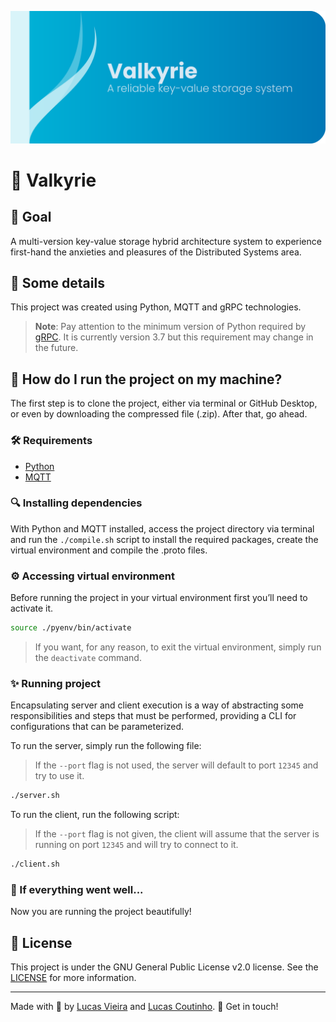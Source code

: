 ![Relist](./readme/cover.png)

# 🔑 Valkyrie

## 🎯 Goal

A multi-version key-value storage hybrid architecture system to experience first-hand the anxieties and pleasures of the Distributed Systems area.

## :scroll: Some details

This project was created using Python, MQTT and gRPC technologies.

> **Note**: Pay attention to the minimum version of Python required by [gRPC](https://grpc.io/). It is currently version 3.7 but this requirement may change in the future.

## :thinking: How do I run the project on my machine?

The first step is to clone the project, either via terminal or GitHub Desktop, or even by downloading the compressed file (.zip). After that, go ahead.

### :hammer_and_wrench: Requirements

- [Python](https://www.python.org/)
- [MQTT](https://mqtt.org/)

### :mag: Installing dependencies

With Python and MQTT installed, access the project directory via terminal and run the `./compile.sh` script to install the required packages, create the virtual environment and compile the .proto files.

### ⚙️ Accessing virtual environment

Before running the project in your virtual environment first you’ll need to activate it.

```bash
source ./pyenv/bin/activate
```

> If you want, for any reason, to exit the virtual environment, simply run the `deactivate` command.

### :sparkles: Running project

Encapsulating server and client execution is a way of abstracting some responsibilities and steps that must be performed, providing a CLI for configurations that can be parameterized.

To run the server, simply run the following file:

> If the `--port` flag is not used, the server will default to port `12345` and try to use it.

```bash
./server.sh
```

To run the client, run the following script:

> If the `--port` flag is not given, the client will assume that the server is running on port `12345` and will try to connect to it.

```bash
./client.sh
```

### :tada: If everything went well...

Now you are running the project beautifully!

## :memo: License

This project is under the GNU General Public License v2.0 license. See the [LICENSE](LICENSE) for more information.

---

Made with 🖤 by [Lucas Vieira](https://www.linkedin.com/in/lucas-mattos-vieira-247950187/) and [Lucas Coutinho](https://www.linkedin.com/in/lucasmc64/). :wave: Get in touch!
